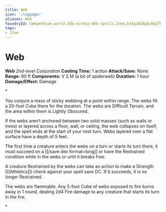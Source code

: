 ```yaml
---
title: Web
icon: ':luggage:'
aliases: Web
foundryId: Compendium.world.ddb-eureka-ddb-spells.Item.DJ4giW1BgAiBo2Tq
tags:
- Item
---
```


# Web

**Web**
_2nd-level Conjuration_
**Casting Time:** 1 action
**Attack/Save:** None
**Range:** 60 ft
**Components:** V S M (a bit of spiderweb)
**Duration:** 1 hour
**Damage/Effect:** Damage

*<p>You conjure a mass of sticky webbing at a point within range. The webs fill a 20-foot Cube there for the duration. The webs are Difficult Terrain, and the area within them is Lightly Obscured.

If the webs aren’t anchored between two solid masses (such as walls or trees) or layered across a floor, wall, or ceiling, the web collapses on itself, and the spell ends at the start of your next turn. Webs layered over a flat surface have a depth of 5 feet.

The first time a creature enters the webs on a turn or starts its turn there, it must succeed on a [[/save dex format=long]] or have the Restrained condition while in the webs or until it breaks free.

A creature Restrained by the webs can take an action to make a Strength ([[Athletics]]) check against your spell save DC. If it succeeds, it is no longer Restrained.

The webs are flammable. Any 5-foot Cube of webs exposed to fire burns away in 1 round, dealing 2d4 Fire damage to any creature that starts its turn in the fire.</p>*
